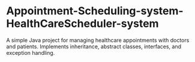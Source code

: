 # Appointment-Scheduling-system-HealthCareScheduler-system    
A simple Java project for managing  healthcare appointments with doctors and patients. Implements inheritance, abstract classes, interfaces, and exception handling.
